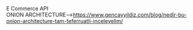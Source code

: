 E Commerce API <br>
ONION ARCHITECTURE-->https://www.gencayyildiz.com/blog/nedir-bu-onion-architecture-tam-teferruatli-inceleyelim/

